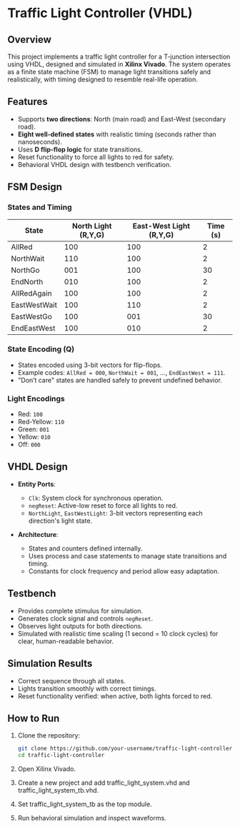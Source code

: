 # Traffic Light Controller (VHDL)

## Overview

This project implements a traffic light controller for a T-junction intersection using VHDL, designed and simulated in **Xilinx Vivado**. The system operates as a finite state machine (FSM) to manage light transitions safely and realistically, with timing designed to resemble real-life operation.

## Features

- Supports **two directions**: North (main road) and East-West (secondary road).
- **Eight well-defined states** with realistic timing (seconds rather than nanoseconds).
- Uses **D flip-flop logic** for state transitions.
- Reset functionality to force all lights to red for safety.
- Behavioral VHDL design with testbench verification.

## FSM Design

### States and Timing

| State         | North Light (R,Y,G) | East-West Light (R,Y,G) | Time (s) |
|---------------|---------------------|--------------------------|----------|
| AllRed        | 100                 | 100                      | 2        |
| NorthWait     | 110                 | 100                      | 2        |
| NorthGo       | 001                 | 100                      | 30       |
| EndNorth      | 010                 | 100                      | 2        |
| AllRedAgain   | 100                 | 100                      | 2        |
| EastWestWait  | 100                 | 110                      | 2        |
| EastWestGo    | 100                 | 001                      | 30       |
| EndEastWest   | 100                 | 010                      | 2        |

### State Encoding (Q)

- States encoded using 3-bit vectors for flip-flops.
- Example codes: `AllRed = 000`, `NorthWait = 001`, ..., `EndEastWest = 111`.
- "Don’t care" states are handled safely to prevent undefined behavior.

### Light Encodings

- Red: `100`
- Red-Yellow: `110`
- Green: `001`
- Yellow: `010`
- Off: `000`

## VHDL Design

- **Entity Ports**:
  - `Clk`: System clock for synchronous operation.
  - `negReset`: Active-low reset to force all lights to red.
  - `NorthLight`, `EastWestLight`: 3-bit vectors representing each direction's light state.

- **Architecture**:
  - States and counters defined internally.
  - Uses process and case statements to manage state transitions and timing.
  - Constants for clock frequency and period allow easy adaptation.

## Testbench

- Provides complete stimulus for simulation.
- Generates clock signal and controls `negReset`.
- Observes light outputs for both directions.
- Simulated with realistic time scaling (1 second = 10 clock cycles) for clear, human-readable behavior.

## Simulation Results

- Correct sequence through all states.
- Lights transition smoothly with correct timings.
- Reset functionality verified: when active, both lights forced to red.

## How to Run

1. Clone the repository:

   ```bash
   git clone https://github.com/your-username/traffic-light-controller.git
   cd traffic-light-controller

2. Open Xilinx Vivado.

3. Create a new project and add traffic_light_system.vhd and traffic_light_system_tb.vhd.

4. Set traffic_light_system_tb as the top module.

5. Run behavioral simulation and inspect waveforms.
